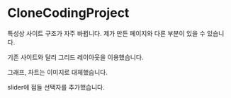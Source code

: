 # CloneCodingProject
특성상 사이트 구조가 자주 바뀝니다. 제가 만든 페이지와 다른 부분이 있을 수 있습니다.

기존 사이트와 달리 그리드 레이아웃을 이용했습니다.

그래프, 차트는 이미지로 대체했습니다.

slider에 점들 선택자를 추가했습니다.
